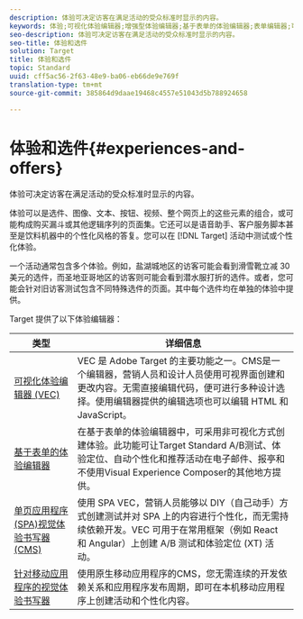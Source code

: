 ```yaml
---
description: 体验可决定访客在满足活动的受众标准时显示的内容。
keywords: 体验;可视化体验编辑器;增强型体验编辑器;基于表单的体验编辑器;表单编辑器;可视化编辑器;体验编辑器;混合内容;iframe;防 iframe 嵌套;嵌套 iframe;x-frame-options;x 框架选项;跨域;跨域问题;身份验证工作流;IP 黑名单;IP 白名单
seo-description: 体验可决定访客在满足活动的受众标准时显示的内容。
seo-title: 体验和选件
solution: Target
title: 体验和选件
topic: Standard
uuid: cff5ac56-2f63-48e9-ba06-eb66de9e769f
translation-type: tm+mt
source-git-commit: 385864d9daae19468c4557e51043d5b788924658

---
```



# 体验和选件{#experiences-and-offers}

体验可决定访客在满足活动的受众标准时显示的内容。

体验可以是选件、图像、文本、按钮、视频、整个网页上的这些元素的组合，或可能构成购买漏斗或其他逻辑序列的页面集。它还可以是语音助手、客户服务脚本甚至是饮料机器中的个性化风格的答复。您可以在 [!DNL Target] 活动中测试或个性化体验。

一个活动通常包含多个体验。例如，盐湖城地区的访客可能会看到滑雪靴立减 30 美元的选件，而圣地亚哥地区的访客则可能会看到潜水服打折的选件。或者，您可能会针对旧访客测试包含不同特殊选件的页面。其中每个选件均在单独的体验中提供。

Target 提供了以下体验编辑器：

| 类型 | 详细信息 |
| --- | --- |
| [可视化体验编辑器 (VEC)](../c-experiences/c-visual-experience-composer/visual-experience-composer.md#concept_CF63320EB8924B2F9BDA3C72256DCE50) | VEC 是 Adobe Target 的主要功能之一。CMS是一个编辑器，营销人员和设计人员使用可视界面创建和更改内容。无需直接编辑代码，便可进行多种设计选择。使用编辑器提供的编辑选项也可以编辑 HTML 和 JavaScript。 |
| [基于表单的体验编辑器](../c-experiences/form-experience-composer.md#task_FAC842A6535045B68B4C1AD3E657E56E) | 在基于表单的体验编辑器中，可采用非可视化方式创建体验。此功能可让Target Standard A/B测试、体验定位、自动个性化和推荐活动在电子邮件、报亭和不使用Visual Experience Composer的其他地方提供。 |
| [单页应用程序(SPA)视觉体验书写器(CMS)](/help/c-experiences/spa-visual-experience-composer.md) | 使用 SPA VEC，营销人员能够以 DIY（自己动手）方式创建测试并对 SPA 上的内容进行个性化，而无需持续依赖开发。VEC 可用于在常用框架（例如 React 和 Angular）上创建 A/B 测试和体验定位 (XT) 活动。 |
| [针对移动应用程序的视觉体验书写器](/help/c-target-mobile-app/c-mobile-visual-experience-composer/mobile-visual-experience-composer.md) | 使用原生移动应用程序的CMS，您无需连续的开发依赖关系和应用程序发布周期，即可在本机移动应用程序上创建活动和个性化内容。 |


